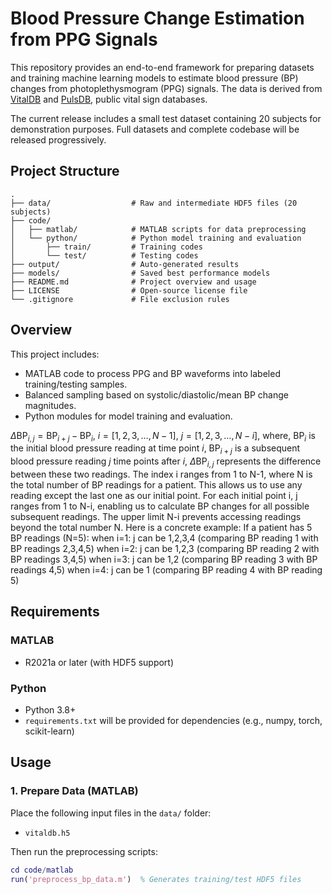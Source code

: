 # Blood Pressure Change Estimation from PPG Signals

This repository provides an end-to-end framework for preparing datasets and training machine learning models to estimate blood pressure (BP) changes from photoplethysmogram (PPG) signals. The data is derived from [VitalDB](https://vitaldb.net/) and [PulsDB](https://doi.org/10.3389/fdgth.2022.1090854), public vital sign databases.

The current release includes a small test dataset containing 20 subjects for demonstration purposes. Full datasets and complete codebase will be released progressively.

##  Project Structure
```
.
├── data/                  # Raw and intermediate HDF5 files (20 subjects)
├── code/
│   ├── matlab/            # MATLAB scripts for data preprocessing
│   └── python/            # Python model training and evaluation
│       ├── train/         # Training codes
│       └── test/          # Testing codes
├── output/                # Auto-generated results
├── models/                # Saved best performance models
├── README.md              # Project overview and usage
├── LICENSE                # Open-source license file
└── .gitignore             # File exclusion rules
```
##  Overview

This project includes:

- MATLAB code to process PPG and BP waveforms into labeled training/testing samples.
- Balanced sampling based on systolic/diastolic/mean BP change magnitudes.
- Python modules for model training and evaluation.

$\Delta \text{BP}_{i,j} = \text{BP}_{i+j} - \text{BP}_i$, $i = [1, 2, 3,…, N-1]$, $j = [1, 2, 3,…, N-i]$,
where,
 $\text{BP}_i$ is the initial blood pressure reading at time point $i$,
 $\text{BP}_{i+j}$ is a subsequent blood pressure reading $j$ time points after $i$,
 $\Delta \text{BP}_{i,j}$ represents the difference between these two readings.
The index i ranges from 1 to N-1, where N is the total number of BP readings for a patient.
This allows us to use any reading except the last one as our initial point. For each initial point
i, j ranges from 1 to N-i, enabling us to calculate BP changes for all possible subsequent
readings. The upper limit N-i prevents accessing readings beyond the total number N.
Here is a concrete example: If a patient has 5 BP readings (N=5):
 when i=1: j can be 1,2,3,4 (comparing BP reading 1 with BP readings 2,3,4,5)
 when i=2: j can be 1,2,3 (comparing BP reading 2 with BP readings 3,4,5)
 when i=3: j can be 1,2 (comparing BP reading 3 with BP readings 4,5)
 when i=4: j can be 1 (comparing BP reading 4 with BP reading 5)

##  Requirements

### MATLAB
- R2021a or later (with HDF5 support)

### Python
- Python 3.8+
- `requirements.txt` will be provided for dependencies (e.g., numpy, torch, scikit-learn)

##  Usage

### 1. Prepare Data (MATLAB)
Place the following input files in the `data/` folder:
- `vitaldb.h5`
<!-- - `trn_ppgfea.h5` -->

Then run the preprocessing scripts:

```matlab
cd code/matlab
run('preprocess_bp_data.m')  % Generates training/test HDF5 files